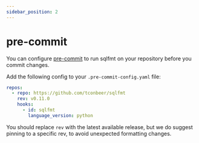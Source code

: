 ```yaml
---
sidebar_position: 2
---
```


# pre-commit

You can configure [pre-commit](https://pre-commit.com/) to run sqlfmt on your repository before you commit changes.

Add the following config to your `.pre-commit-config.yaml` file:

```yml title=.pre-commit-config.yaml
repos:
  - repo: https://github.com/tconbeer/sqlfmt
    rev: v0.11.0
    hooks:
      - id: sqlfmt
        language_version: python
```

You should replace `rev` with the latest available release, but we do suggest pinning to a specific rev, to avoid unexpected formatting changes.